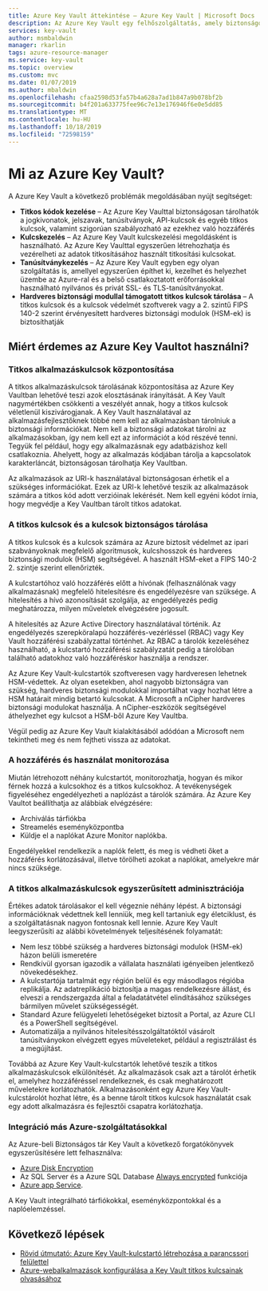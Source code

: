```yaml
---
title: Azure Key Vault áttekintése – Azure Key Vault | Microsoft Docs
description: Az Azure Key Vault egy felhőszolgáltatás, amely biztonságos titkoskulcs-tárolóként működik.
services: key-vault
author: msmbaldwin
manager: rkarlin
tags: azure-resource-manager
ms.service: key-vault
ms.topic: overview
ms.custom: mvc
ms.date: 01/07/2019
ms.author: mbaldwin
ms.openlocfilehash: cfaa2598d53fa57b4a628a7ad1b847a9b078bf2b
ms.sourcegitcommit: b4f201a633775fee96c7e13e176946f6e0e5dd85
ms.translationtype: MT
ms.contentlocale: hu-HU
ms.lasthandoff: 10/18/2019
ms.locfileid: "72598159"
---
```

# <a name="what-is-azure-key-vault"></a>Mi az Azure Key Vault?

A Azure Key Vault a következő problémák megoldásában nyújt segítséget:

- **Titkos kódok kezelése** – Az Azure Key Vaulttal biztonságosan tárolhatók a jogkivonatok, jelszavak, tanúsítványok, API-kulcsok és egyéb titkos kulcsok, valamint szigorúan szabályozható az ezekhez való hozzáférés
- **Kulcskezelés** – Az Azure Key Vault kulcskezelési megoldásként is használható. Az Azure Key Vaulttal egyszerűen létrehozhatja és vezérelheti az adatok titkosításához használt titkosítási kulcsokat. 
- **Tanúsítványkezelés** – Az Azure Key Vault egyben egy olyan szolgáltatás is, amellyel egyszerűen építhet ki, kezelhet és helyezhet üzembe az Azure-ral és a belső csatlakoztatott erőforrásokkal használható nyilvános és privát SSL- és TLS-tanúsítványokat. 
- **Hardveres biztonsági modullal támogatott titkos kulcsok tárolása** – A titkos kulcsok és a kulcsok védelmét szoftverek vagy a 2. szintű FIPS 140-2 szerint érvényesített hardveres biztonsági modulok (HSM-ek) is biztosíthatják

## <a name="why-use-azure-key-vault"></a>Miért érdemes az Azure Key Vaultot használni?

### <a name="centralize-application-secrets"></a>Titkos alkalmazáskulcsok központosítása

A titkos alkalmazáskulcsok tárolásának központosítása az Azure Key Vaultban lehetővé teszi azok elosztásának irányítását. A Key Vault nagymértékben csökkenti a veszélyét annak, hogy a titkos kulcsok véletlenül kiszivárogjanak. A Key Vault használatával az alkalmazásfejlesztőknek többé nem kell az alkalmazásban tárolniuk a biztonsági információkat. Nem kell a biztonsági adatokat tárolni az alkalmazásokban, így nem kell ezt az információt a kód részévé tenni. Tegyük fel például, hogy egy alkalmazásnak egy adatbázishoz kell csatlakoznia. Ahelyett, hogy az alkalmazás kódjában tárolja a kapcsolatok karakterláncát, biztonságosan tárolhatja Key Vaultban.

Az alkalmazások az URI-k használatával biztonságosan érhetik el a szükséges információkat. Ezek az URI-k lehetővé teszik az alkalmazások számára a titkos kód adott verzióinak lekérését. Nem kell egyéni kódot írnia, hogy megvédje a Key Vaultban tárolt titkos adatokat.

### <a name="securely-store-secrets-and-keys"></a>A titkos kulcsok és a kulcsok biztonságos tárolása

A titkos kulcsok és a kulcsok számára az Azure biztosít védelmet az ipari szabványoknak megfelelő algoritmusok, kulcshosszok és hardveres biztonsági modulok (HSM) segítségével. A használt HSM-eket a FIPS 140-2 2. szintje szerint ellenőrizték.

A kulcstartóhoz való hozzáférés előtt a hívónak (felhasználónak vagy alkalmazásnak) megfelelő hitelesítésre és engedélyezésre van szüksége. A hitelesítés a hívó azonosítását szolgálja, az engedélyezés pedig meghatározza, milyen műveletek elvégzésére jogosult.

A hitelesítés az Azure Active Directory használatával történik. Az engedélyezés szerepköralapú hozzáférés-vezérléssel (RBAC) vagy Key Vault hozzáférési szabályzattal történhet. Az RBAC a tárolók kezeléséhez használható, a kulcstartó hozzáférési szabályzatát pedig a tárolóban található adatokhoz való hozzáféréskor használja a rendszer.

Az Azure Key Vault-kulcstartók szoftveresen vagy hardveresen lehetnek HSM-védettek. Az olyan esetekben, ahol nagyobb biztonságra van szükség, hardveres biztonsági modulokkal importálhat vagy hozhat létre a HSM határait mindig betartó kulcsokat. A Microsoft a nCipher hardveres biztonsági modulokat használja. A nCipher-eszközök segítségével áthelyezhet egy kulcsot a HSM-ből Azure Key Vaultba.

Végül pedig az Azure Key Vault kialakításából adódóan a Microsoft nem tekintheti meg és nem fejtheti vissza az adatokat.

### <a name="monitor-access-and-use"></a>A hozzáférés és használat monitorozása

Miután létrehozott néhány kulcstartót, monitorozhatja, hogyan és mikor férnek hozzá a kulcsokhoz és a titkos kulcsokhoz. A tevékenységek figyeléséhez engedélyezheti a naplózást a tárolók számára. Az Azure Key Vaultot beállíthatja az alábbiak elvégzésére:

- Archiválás tárfiókba
- Streamelés eseményközpontba
- Küldje el a naplókat Azure Monitor naplókba.

Engedélyekkel rendelkezik a naplók felett, és meg is védheti őket a hozzáférés korlátozásával, illetve törölheti azokat a naplókat, amelyekre már nincs szüksége.

### <a name="simplified-administration-of-application-secrets"></a>A titkos alkalmazáskulcsok egyszerűsített adminisztrációja

Értékes adatok tárolásakor el kell végeznie néhány lépést. A biztonsági információknak védettnek kell lenniük, meg kell tartaniuk egy életciklust, és a szolgáltatásnak nagyon fontosnak kell lennie. Azure Key Vault leegyszerűsíti az alábbi követelmények teljesítésének folyamatát:

- Nem lesz többé szükség a hardveres biztonsági modulok (HSM-ek) házon belüli ismeretére
- Rendkívül gyorsan igazodik a vállalata használati igényeiben jelentkező növekedésekhez.
- A kulcstartója tartalmát egy régión belül és egy másodlagos régióba replikálja. Az adatreplikáció biztosítja a magas rendelkezésre állást, és elveszi a rendszergazda által a feladatátvétel elindításához szükséges bármilyen művelet szükségességét.
- Standard Azure felügyeleti lehetőségeket biztosít a Portal, az Azure CLI és a PowerShell segítségével.
- Automatizálja a nyilvános hitelesítésszolgáltatóktól vásárolt tanúsítványokon elvégzett egyes műveleteket, például a regisztrálást és a megújítást.

Továbbá az Azure Key Vault-kulcstartók lehetővé teszik a titkos alkalmazáskulcsok elkülönítését. Az alkalmazások csak azt a tárolót érhetik el, amelyhez hozzáféréssel rendelkeznek, és csak meghatározott műveletekre korlátozhatók. Alkalmazásonként egy Azure Key Vault-kulcstárolót hozhat létre, és a benne tárolt titkos kulcsok használatát csak egy adott alkalmazásra és fejlesztői csapatra korlátozhatja.

### <a name="integrate-with-other-azure-services"></a>Integráció más Azure-szolgáltatásokkal

Az Azure-beli Biztonságos tár Key Vault a következő forgatókönyvek egyszerűsítésére lett felhasználva:
-  [Azure Disk Encryption](../security/fundamentals/encryption-overview.md)
-  Az SQL Server és a Azure SQL Database [Always encrypted]( https://docs.microsoft.com/sql/relational-databases/security/encryption/always-encrypted-database-engine) funkciója
- [Azure app Service]( https://docs.microsoft.com/azure/app-service/web-sites-purchase-ssl-web-site). 

A Key Vault integrálható tárfiókokkal, eseményközpontokkal és a naplóelemzéssel.

## <a name="next-steps"></a>Következő lépések

- [Rövid útmutató: Azure Key Vault-kulcstartó létrehozása a parancssori felülettel](quick-create-cli.md)
- [Azure-webalkalmazások konfigurálása a Key Vault titkos kulcsainak olvasásához](tutorial-web-application-keyvault.md)
